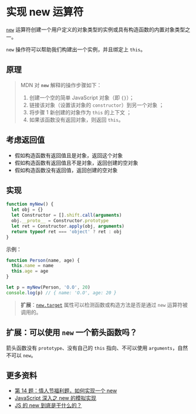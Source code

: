# 实现 new 运算符

[`new`](https://developer.mozilla.org/en-US/docs/Web/JavaScript/Reference/Operators/new) 运算符创建一个用户定义的对象类型的实例或具有构造函数的内置对象类型之一。

`new` 操作符可以帮助我们构建出一个实例，并且绑定上 `this`。

## 原理

> MDN 对 **`new`** 解释的操作步骤如下：
>
> 1. 创建一个空的简单 JavaScript 对象（即 `{}`）；
> 2. 链接该对象（设置该对象的 `constructor`）到另一个对象 ；
> 3. 将步骤 1 新创建的对象作为 `this` 的上下文 ；
> 4. 如果该函数没有返回对象，则返回 `this`。

## 考虑返回值

- 假如构造函数有返回值且是对象，返回这个对象
- 假如构造函数有返回值且不是对象，返回创建的空对象
- 假如构造函数没有返回值，返回创建的空对象

## 实现

```js
function myNew() {
  let obj = {}
  let Constructor = [].shift.call(arguments)
  obj.__proto__ = Constructor.prototype
  let ret = Constructor.apply(obj, arguments)
  return typeof ret === 'object' ? ret : obj
}
```

示例：

```js
function Person(name, age) {
  this.name = name
  this.age = age
}

let p = myNew(Person, 'O.O', 20)
console.log(p) // { name: 'O.O', age: 20 }
```

> **扩展**：[`new.target`](https://developer.mozilla.org/zh-CN/docs/Web/JavaScript/Reference/Operators/new.target) 属性可以检测函数或构造方法是否是通过 `new` 运算符被调用的。

## 扩展：可以使用 `new` 一个箭头函数吗？

箭头函数没有 `prototype`、没有自己的 `this` 指向、不可以使用 `arguments`，自然不可以 `new`。

## 更多资料

- [第 14 题：情人节福利题，如何实现一个 new](https://github.com/Advanced-Frontend/Daily-Interview-Question/issues/12)
- [JavaScript 深入之 new 的模拟实现](https://github.com/mqyqingfeng/Blog/issues/13)
- [JS 的 new 到底是干什么的？](https://zhuanlan.zhihu.com/p/23987456)
